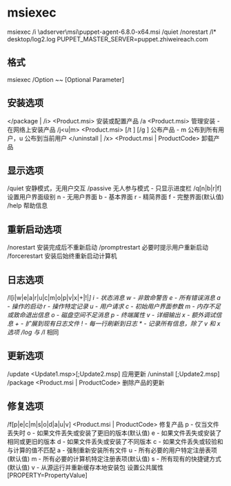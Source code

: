 # msiexec
msiexec /i \\adserver\msi\puppet-agent-6.8.0-x64.msi /quiet /norestart /l\* desktop/log2.log PUPPET\_MASTER\_SERVER=puppet.zhiweireach.com


## 格式
msiexec /Option ~<Required Parameter>~ \[Optional Parameter]

## 安装选项
</package | /i> <Product.msi>
    安装或配置产品
/a <Product.msi>
    管理安装 - 在网络上安装产品
/j<u|m> <Product.msi> [/t <Transform List>] [/g <Language ID>]
    公布产品 - m 公布到所有用户，u 公布到当前用户
</uninstall | /x> <Product.msi | ProductCode>
    卸载产品
## 显示选项
/quiet
    安静模式，无用户交互
/passive
    无人参与模式 - 只显示进度栏
/q[n|b|r|f]
    设置用户界面级别
    n - 无用户界面
    b - 基本界面
    r - 精简界面
    f - 完整界面(默认值)
/help
    帮助信息
## 重新启动选项
/norestart
    安装完成后不重新启动
/promptrestart
    必要时提示用户重新启动
/forcerestart
    安装后始终重新启动计算机
## 日志选项
/l[i|w|e|a|r|u|c|m|o|p|v|x|+|!|*] <LogFile>
    i - 状态消息
    w - 非致命警告
    e - 所有错误消息
    a - 操作的启动
    r - 操作特定记录
    u - 用户请求
    c - 初始用户界面参数
    m - 内存不足或致命退出信息
    o - 磁盘空间不足消息
    p - 终端属性
    v - 详细输出
    x - 额外调试信息
    + - 扩展到现有日志文件
    ! - 每一行刷新到日志
    * - 记录所有信息，除了 v 和 x 选项
/log <LogFile>
    与 /l* <LogFile> 相同
## 更新选项
/update <Update1.msp>[;Update2.msp]
    应用更新
/uninstall <PatchCodeGuid>[;Update2.msp] /package <Product.msi | ProductCode>
    删除产品的更新
## 修复选项
/f[p|e|c|m|s|o|d|a|u|v] <Product.msi | ProductCode>
    修复产品
    p - 仅当文件丢失时
    o - 如果文件丢失或安装了更旧的版本(默认值)
    e - 如果文件丢失或安装了相同或更旧的版本
    d - 如果文件丢失或安装了不同版本
    c - 如果文件丢失或较验和与计算的值不匹配
    a - 强制重新安装所有文件
    u - 所有必要的用户特定注册表项(默认值)
    m - 所有必要的计算机特定注册表项(默认值)
    s - 所有现有的快捷键方式(默认值)
    v - 从源运行并重新缓存本地安装包
设置公共属性
[PROPERTY=PropertyValue]